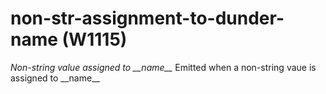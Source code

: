 # non-str-assignment-to-dunder-name (W1115)
*Non-string value assigned to \_\_name\_\_* Emitted when a non-string
vaue is assigned to \_\_name\_\_
